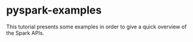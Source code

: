 # pyspark-examples
This tutorial presents some examples in order to give a quick overview of the Spark APIs.
